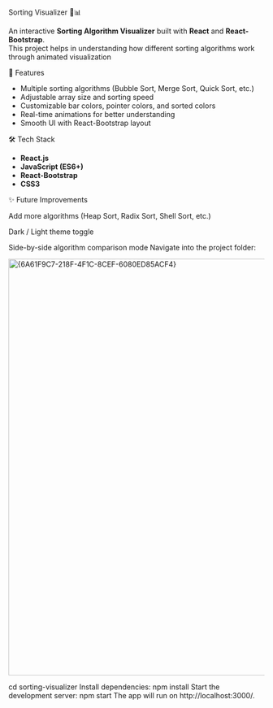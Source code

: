  Sorting Visualizer 🔢📊

An interactive **Sorting Algorithm Visualizer** built with **React** and **React-Bootstrap**.  
This project helps in understanding how different sorting algorithms work through animated visualization

🚀 Features
- Multiple sorting algorithms (Bubble Sort, Merge Sort, Quick Sort, etc.)
- Adjustable array size and sorting speed
- Customizable bar colors, pointer colors, and sorted colors
- Real-time animations for better understanding
- Smooth UI with React-Bootstrap layout

 🛠️ Tech Stack
- **React.js**
- **JavaScript (ES6+)**
- **React-Bootstrap**
- **CSS3**

✨ Future Improvements

Add more algorithms (Heap Sort, Radix Sort, Shell Sort, etc.)

Dark / Light theme toggle

Side-by-side algorithm comparison mode
Navigate into the project folder:

<img width="1770" height="820" alt="{6A61F9C7-218F-4F1C-8CEF-6080ED85ACF4}" src="https://github.com/user-attachments/assets/bbd75c84-1f85-4442-a3fb-78ff75d23554" />


cd sorting-visualizer
Install dependencies:
npm install
Start the development server:
npm start
The app will run on http://localhost:3000/.
